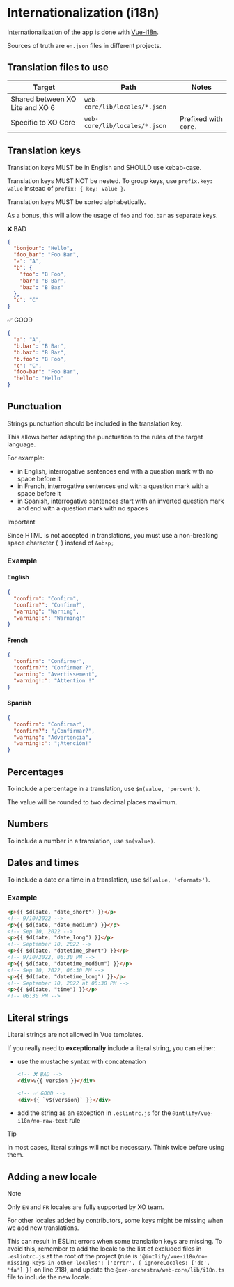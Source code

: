 # Internationalization (i18n)

Internationalization of the app is done with [Vue-i18n](https://vue-i18n.intlify.dev/).

Sources of truth are `en.json` files in different projects.

## Translation files to use

| Target                          | Path                          | Notes                 |
| ------------------------------- | ----------------------------- | --------------------- |
| Shared between XO Lite and XO 6 | `web-core/lib/locales/*.json` |                       |
| Specific to XO Core             | `web-core/lib/locales/*.json` | Prefixed with `core.` |

## Translation keys

Translation keys MUST be in English and SHOULD use kebab-case.

Translation keys MUST NOT be nested. To group keys, use `prefix.key: value` instead of `prefix: { key: value }`.

Translation keys MUST be sorted alphabetically.

As a bonus, this will allow the usage of `foo` and `foo.bar` as separate keys.

❌ BAD

```json
{
  "bonjour": "Hello",
  "foo_bar": "Foo Bar",
  "a": "A",
  "b": {
    "foo": "B Foo",
    "bar": "B Bar",
    "baz": "B Baz"
  },
  "c": "C"
}
```

✅ GOOD

```json
{
  "a": "A",
  "b.bar": "B Bar",
  "b.baz": "B Baz",
  "b.foo": "B Foo",
  "c": "C",
  "foo-bar": "Foo Bar",
  "hello": "Hello"
}
```

## Punctuation

Strings punctuation should be included in the translation key.

This allows better adapting the punctuation to the rules of the target language.

For example:

- in English, interrogative sentences end with a question mark with no space before it
- in French, interrogative sentences end with a question mark with a space before it
- in Spanish, interrogative sentences start with an inverted question mark and end with a question mark with no spaces

> [!IMPORTANT]
> Since HTML is not accepted in translations, you must use a non-breaking space character (` `) instead of `&nbsp;`

### Example

#### English

```json
{
  "confirm": "Confirm",
  "confirm?": "Confirm?",
  "warning": "Warning",
  "warning!:": "Warning!"
}
```

#### French

```json
{
  "confirm": "Confirmer",
  "confirm?": "Confirmer ?",
  "warning": "Avertissement",
  "warning!:": "Attention !"
}
```

#### Spanish

```json
{
  "confirm": "Confirmar",
  "confirm?": "¿Confirmar?",
  "warning": "Advertencia",
  "warning!:": "¡Atención!"
}
```

## Percentages

To include a percentage in a translation, use `$n(value, 'percent')`.

The value will be rounded to two decimal places maximum.

## Numbers

To include a number in a translation, use `$n(value)`.

## Dates and times

To include a date or a time in a translation, use `$d(value, '<format>')`.

### Example

```html
<p>{{ $d(date, "date_short") }}</p>
<!-- 9/10/2022 -->
<p>{{ $d(date, "date_medium") }}</p>
<!-- Sep 10, 2022 -->
<p>{{ $d(date, "date_long") }}</p>
<!-- September 10, 2022 -->
<p>{{ $d(date, "datetime_short") }}</p>
<!-- 9/10/2022, 06:30 PM -->
<p>{{ $d(date, "datetime_medium") }}</p>
<!-- Sep 10, 2022, 06:30 PM -->
<p>{{ $d(date, "datetime_long") }}</p>
<!-- September 10, 2022 at 06:30 PM -->
<p>{{ $d(date, "time") }}</p>
<!-- 06:30 PM -->
```

## Literal strings

Literal strings are not allowed in Vue templates.

If you really need to **exceptionally** include a literal string, you can either:

- use the mustache syntax with concatenation

  ```html
  <!-- ❌ BAD -->
  <div>v{{ version }}</div>

  <!-- ✅ GOOD -->
  <div>{{ `v${version}` }}</div>
  ```

- add the string as an exception in `.eslintrc.js` for the `@intlify/vue-i18n/no-raw-text` rule

> [!TIP]
> In most cases, literal strings will not be necessary. Think twice before using them.

## Adding a new locale

> [!NOTE]
> Only `EN` and `FR` locales are fully supported by XO team.

For other locales added by contributors, some keys might be missing when we add new translations.

This can result in ESLint errors when some translation keys are missing. To avoid this, remember to add the locale to the list of excluded files in `.eslintrc.js` at the root of the project (rule is `'@intlify/vue-i18n/no-missing-keys-in-other-locales': ['error', { ignoreLocales: ['de', 'fa'] }]` on line 218), and update the `@xen-orchestra/web-core/lib/i18n.ts` file to include the new locale.
